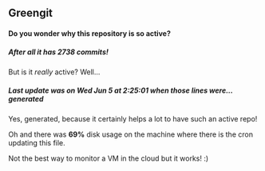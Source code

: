 ## Greengit

#### Do you wonder why this repository is so active?

##### After all it has 2738 commits!

But is it *really* active? Well...

##### Last update was on Wed Jun 5 at 2:25:01 when those lines were... generated

Yes, generated, because it certainly helps a lot to have such an active repo!

Oh and there was **69%** disk usage on the machine
where there is the cron updating this file.

Not the best way to monitor a VM in the cloud but it works! :)
